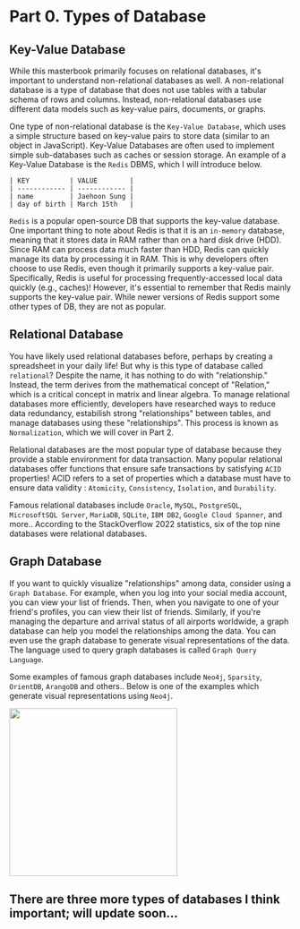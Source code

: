 # Part 0. Types of Database

## Key-Value Database

While this masterbook primarily focuses on relational databases, it's important to understand non-relational databases as well. A non-relational database is a type of database that does not use tables with a tabular schema of rows and columns. Instead, non-relational databases use different data models such as key-value pairs, documents, or graphs.

One type of non-relational database is the `Key-Value Database`, which uses a simple structure based on key-value pairs to store data (similar to an object in JavaScript). Key-Value Databases are often used to implement simple sub-databases such as caches or session storage. An example of a Key-Value Database is the `Redis` DBMS, which I will introduce below.

```
| KEY          | VALUE        |
| ------------ | ------------ |
| name         | Jaehoon Sung |
| day of birth | March 15th   |
```

`Redis` is a popular open-source DB that supports the key-value database. One important thing to note about Redis is that it is an `in-memory` database, meaning that it stores data in RAM rather than on a hard disk drive (HDD). Since RAM can process data much faster than HDD, Redis can quickly manage its data by processing it in RAM. This is why developers often choose to use Redis, even though it primarily supports a key-value pair. Specifically, Redis is useful for processing frequently-accessed local data quickly (e.g., caches)! However, it's essential to remember that Redis mainly supports the key-value pair. While newer versions of Redis support some other types of DB, they are not as popular.

## Relational Database

You have likely used relational databases before, perhaps by creating a spreadsheet in your daily life! But why is this type of database called `relational`? Despite the name, it has nothing to do with "relationship." Instead, the term derives from the mathematical concept of "Relation," which is a critical concept in matrix and linear algebra. To manage relational databases more efficiently, developers have researched ways to reduce data redundancy, estabilish strong "relationships" between tables, and manage databases using these "relationships". This process is known as `Normalization`, which we will cover in Part 2.

Relational databases are the most popular type of database because they provide a stable environment for data transaction. Many popular relational databases offer functions that ensure safe transactions by satisfying `ACID` properties! ACID refers to a set of properties which a database must have to ensure data validity : `Atomicity`, `Consistency`, `Isolation`, and `Durability`.

Famous relational databases include `Oracle`, `MySQL`, `PostgreSQL`, `MicrosoftSQL Server`, `MariaDB`, `SQLite`, `IBM DB2`, `Google Cloud Spanner`, and more.. According to the StackOverflow 2022 statistics, six of the top nine databases were relational databases.

## Graph Database

If you want to quickly visualize "relationships" among data, consider using a `Graph Database`. For example, when you log into your social media account, you can view your list of friends. Then, when you navigate to one of your friend's profiles, you can view their list of friends. Similarly, if you're managing the departure and arrival status of all airports worldwide, a graph database can help you model the relationships among the data. You can even use the graph database to generate visual representations of the data. The language used to query graph databases is called `Graph Query Language`.

Some examples of famous graph databases include `Neo4j`, `Sparsity`, `OrientDB`, `ArangoDB` and others.. Below is one of the examples which generate visual representations using `Neo4j`.

<img src="https://neo4j.com/developer/_images/graph-examples-movies-example.png" width="300px"></img>

## There are three more types of databases I think important; will update soon...
